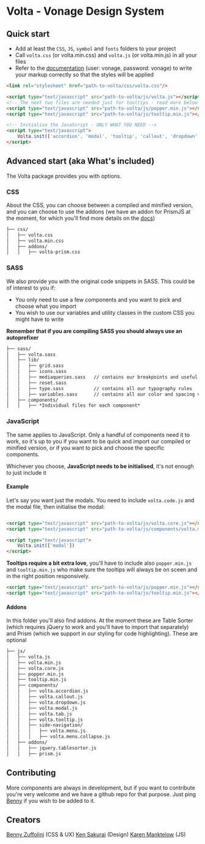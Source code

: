 # Volta - Vonage Design System

## Quick start

- Add at least the `CSS`, `JS`, `symbol` and `fonts` folders to your project
- Call `volta.css` (or volta.min.css) and `volta.js` (or volta.min.js) in all your files 
- Refer to the [documentation](http://vonage-ds.herokuapp.com) (user: vonage, password: vonage) to write your markup correctly so that the styles will be applied

```html
<link rel="stylesheet" href="path-to-volta/css/volta.css"/>

<script type="text/javascript" src="path-to-volta/js/volta.js"></script>
<!-- The next two files are needed just for tooltips - read more below -->
<script type="text/javascript" src="path-to-volta/js/popper.min.js"></script>
<script type="text/javascript" src="path-to-volta/js/tooltip.min.js"></script>

<!-- Initialise the JavaScript - ONLY WHAT YOU NEED -->
<script type="text/javascript">
	Volta.init(['accordion', 'modal', 'tooltip', 'callout', 'dropdown', 'tab', 'menu', 'menuCollapse']);
</script>
```

## Advanced start (aka What's included)

The Volta package provides you with options. 


### CSS
About the CSS, you can choose between a compiled and minified version, and you can choose to use the addons (we have an addon for PrismJS at the moment, for which you'll find more details on the [docs](http://vonage-ds.herokuapp.com/codesnippets-prism.html))

```md
├── css/
│   ├── volta.css
│   ├── volta.min.css
│   ├── addons/
│   │   ├── volta-prism.css
```


### SASS
We also provide you with the original code snippets in SASS. This could be of interest to you if:
- You only need to use a few components and you want to pick and choose what you import
- You wish to use our variables and utility classes in the custom CSS you might have to write

**Remember that if you are compiling SASS you should always use an autoprefixer**

```md
├── sass/
│   ├── volta.sass
│   ├── lib/
│   │   ├── grid.sass
│   │   ├── icons.sass
│   │   ├── mediaqueries.sass 	// contains our breakpoints and useful classes for responsive behaviour
│   │   ├── reset.sass 			
│   │   ├── type.sass 			// contains all our typography rules
│   │   ├── variables.sass 		// contains all our color and spacing variables
│   ├── components/
│   │   ├── *Individual files for each component*
```


### JavaScript

The same applies to JavaScript. Only a handful of components need it to work, so it's up to you if you want to be quick and import our compiled or minified version, or if you want to pick and choose the specific components.

Whichever you choose, **JavaScript needs to be initialised**, it's not enough to just include it

#### Example

Let's say you want just the modals. You need to include `volta.code.js` and the modal file, then initialise the modal:

```html

<script type="text/javascript" src="path-to-volta/js/volta.core.js"></script>
<script type="text/javascript" src="path-to-volta/js/components/volta.modal.js"></script>

<script type="text/javascript">
	Volta.init(['modal'])
</script>
```

**Tooltips require a bit extra love**, you'll have to include also `popper.min.js` and `tooltip.min.js` who make sure the tooltips will always be on sceen and in the right position responsively.

```html
<script type="text/javascript" src="path-to-volta/js/popper.min.js"></script>
<script type="text/javascript" src="path-to-volta/js/tooltip.min.js"></script>
```

#### Addons

In this folder you'll also find addons. At the moment these are Table Sorter (which requires jQuery to work and you'll have to import that separately) and Prism (which we support in our styling for code highlighting). These are optional 

```md
├── js/
│   ├── volta.js
│   ├── volta.min.js
│   ├── volta.core.js
│   ├── popper.min.js
│   ├── tooltip.min.js
│   ├── components/
│   │   ├── volta.accordion.js
│   │   ├── volta.callout.js
│   │   ├── volta.dropdown.js
│   │   ├── volta.modal.js
│   │   ├── volta.tab.js
│   │   ├── volta.tooltip.js
│   │   ├── side-navigation/
│   │   │   ├── volta.menu.js
│   │   │   ├── volta.menu.collapse.js
│   ├── addons/
│   │   ├── jquery.tablesorter.js
│   │   ├── prism.js
```

## Contributing

More components are always in development, but if you want to contribute you're very welcome and we have a github repo for that purpose. Just ping [Benny](benny.zuffolini@vonage.com) if you wish to be added to it.

## Creators

[Benny Zuffolini](benny.zuffolini@vonage.com) (CSS & UX)
[Ken Sakurai](ken.sakurai@vonage.com) (Design)
[Karen Manktelow](karen.manktelow@vonage.com) (JS)